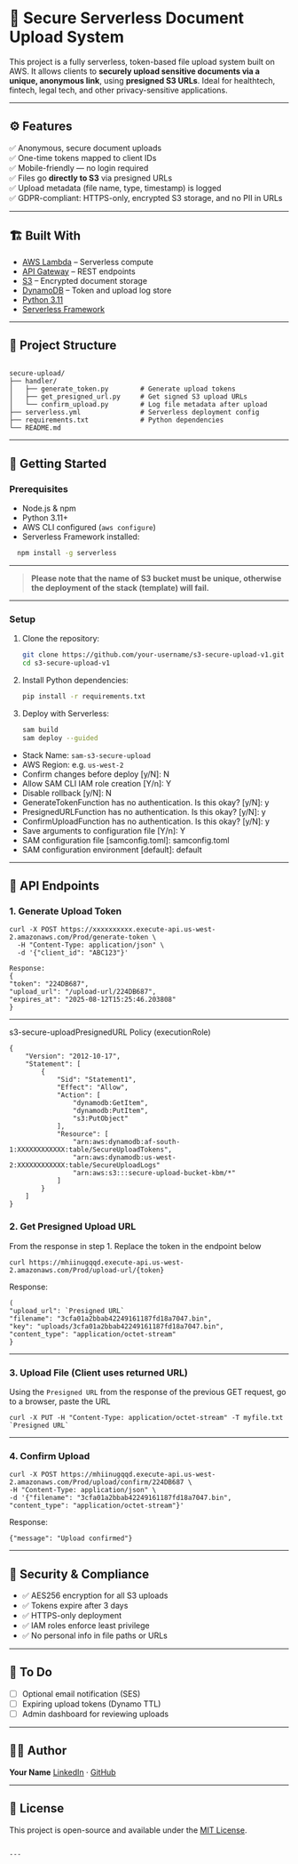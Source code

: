
# 🔐 Secure Serverless Document Upload System

This project is a fully serverless, token-based file upload system built on AWS. It allows clients to **securely upload sensitive documents via a unique, anonymous link**, using **presigned S3 URLs**. Ideal for healthtech, fintech, legal tech, and other privacy-sensitive applications.

---

## ⚙️ Features

✅ Anonymous, secure document uploads  
✅ One-time tokens mapped to client IDs  
✅ Mobile-friendly — no login required  
✅ Files go **directly to S3** via presigned URLs  
✅ Upload metadata (file name, type, timestamp) is logged  
✅ GDPR-compliant: HTTPS-only, encrypted S3 storage, and no PII in URLs

---

## 🏗️ Built With

- [AWS Lambda](https://aws.amazon.com/lambda/) – Serverless compute
- [API Gateway](https://aws.amazon.com/api-gateway/) – REST endpoints
- [S3](https://aws.amazon.com/s3/) – Encrypted document storage
- [DynamoDB](https://aws.amazon.com/dynamodb/) – Token and upload log store
- [Python 3.11](https://www.python.org/)
- [Serverless Framework](https://www.serverless.com/)

---

## 📁 Project Structure

```

secure-upload/
├── handler/
│   ├── generate_token.py        # Generate upload tokens
│   ├── get_presigned_url.py     # Get signed S3 upload URLs
│   └── confirm_upload.py        # Log file metadata after upload
├── serverless.yml               # Serverless deployment config
├── requirements.txt             # Python dependencies
└── README.md

````

---

## 🚀 Getting Started

### Prerequisites

- Node.js & npm
- Python 3.11+
- AWS CLI configured (`aws configure`)
- Serverless Framework installed:
```bash
  npm install -g serverless
```

---
> __Please note that the name of S3 bucket must be unique, otherwise the deployment of the stack (template) will fail.__
---
### Setup

1. Clone the repository:

   ```bash
   git clone https://github.com/your-username/s3-secure-upload-v1.git
   cd s3-secure-upload-v1
   ```

2. Install Python dependencies:

   ```bash
   pip install -r requirements.txt
   ```

3. Deploy with Serverless:

   ```bash
   sam build
   sam deploy --guided
   ```
* Stack Name: `sam-s3-secure-upload`
* AWS Region: e.g. `us-west-2`
* Confirm changes before deploy [y/N]: N
* Allow SAM CLI IAM role creation [Y/n]: Y
* Disable rollback [y/N]: N
* GenerateTokenFunction has no authentication. Is this okay? [y/N]: y
* PresignedURLFunction has no authentication. Is this okay? [y/N]: y
* ConfirmUploadFunction has no authentication. Is this okay? [y/N]: y
* Save arguments to configuration file [Y/n]: Y
* SAM configuration file [samconfig.toml]: samconfig.toml
* SAM configuration environment [default]: default
  
---

## 🧪 API Endpoints

### 1. Generate Upload Token

```
curl -X POST https://xxxxxxxxxx.execute-api.us-west-2.amazonaws.com/Prod/generate-token \
  -H "Content-Type: application/json" \
  -d '{"client_id": "ABC123"}'
```

```
Response:
{
"token": "224DB687",
"upload_url": "/upload-url/224DB687",
"expires_at": "2025-08-12T15:25:46.203808"
}
```
---

s3-secure-uploadPresignedURL Policy (executionRole)
```
{
    "Version": "2012-10-17",
    "Statement": [
        {
            "Sid": "Statement1",
            "Effect": "Allow",
            "Action": [
                "dynamodb:GetItem",
                "dynamodb:PutItem",
                "s3:PutObject"
            ],
            "Resource": [
                "arn:aws:dynamodb:af-south-1:XXXXXXXXXXXX:table/SecureUploadTokens",
                "arn:aws:dynamodb:us-west-2:XXXXXXXXXXXX:table/SecureUploadLogs"
                "arn:aws:s3:::secure-upload-bucket-kbm/*"
            ]
        }
    ]
}
```

### 2. Get Presigned Upload URL
From the response in step 1. Replace the token in the endpoint below
```
curl https://mhiinugqqd.execute-api.us-west-2.amazonaws.com/Prod/upload-url/{token}
```
Response:

```
(
"upload_url": `Presigned URL`
"filename": "3cfa01a2bbab42249161187fd18a7047.bin", 
"key": "uploads/3cfa01a2bbab42249161187fd18a7047.bin", 
"content_type": "application/octet-stream"
}
```
---

### 3. Upload File (Client uses returned URL)
Using the `Presigned URL` from the response of the previous GET request, go to a browser, paste the URL 
```
curl -X PUT -H "Content-Type: application/octet-stream" -T myfile.txt `Presigned URL`

```

---

### 4. Confirm Upload

```
curl -X POST https://mhiinugqqd.execute-api.us-west-2.amazonaws.com/Prod/upload/confirm/224DB687 \
-H "Content-Type: application/json" \
-d '{"filename": "3cfa01a2bbab42249161187fd18a7047.bin", "content_type": "application/octet-stream"}'
```
Response:

`{"message": "Upload confirmed"}`

---

## 🔐 Security & Compliance

* ✅ AES256 encryption for all S3 uploads
* ✅ Tokens expire after 3 days
* ✅ HTTPS-only deployment
* ✅ IAM roles enforce least privilege
* ✅ No personal info in file paths or URLs

---

## 📌 To Do

* [ ] Optional email notification (SES)
* [ ] Expiring upload tokens (Dynamo TTL)
* [ ] Admin dashboard for reviewing uploads

---

## 🧑‍💻 Author

**Your Name**
[LinkedIn](https://www.linkedin.com/in/yourprofile) · [GitHub](https://github.com/your-username)

---

## 📝 License

This project is open-source and available under the [MIT License](LICENSE).

```

---

